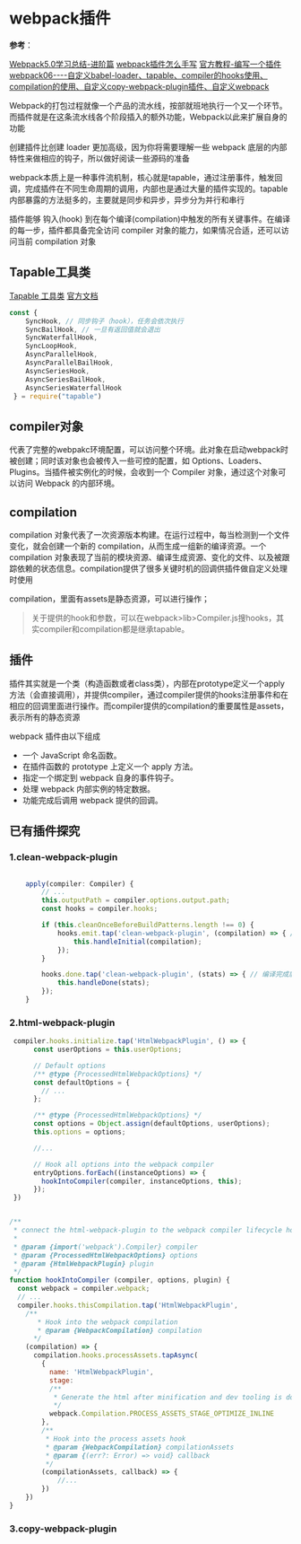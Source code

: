 # webpack插件

**参考**：

[Webpack5.0学习总结-进阶篇](https://juejin.cn/post/6975321674015047693?utm_source=gold_browser_extension#heading-15)
[webpack插件怎么手写](https://blog.csdn.net/wade3po/article/details/108493825)
[官方教程-编写一个插件](https://www.webpackjs.com/contribute/writing-a-plugin/)
[webpack06----自定义babel-loader、tapable、compiler的hooks使用、compilation的使用、自定义copy-webpack-plugin插件、自定义webpack](https://www.cnblogs.com/wuqilang/p/13962210.html)

Webpack的打包过程就像一个产品的流水线，按部就班地执行一个又一个环节。而插件就是在这条流水线各个阶段插入的额外功能，Webpack以此来扩展自身的功能


创建插件比创建 loader 更加高级，因为你将需要理解一些 webpack 底层的内部特性来做相应的钩子，所以做好阅读一些源码的准备


webpack本质上是一种事件流机制，核心就是tapable，通过注册事件，触发回调，完成插件在不同生命周期的调用，内部也是通过大量的插件实现的。tapable内部暴露的方法挺多的，主要就是同步和异步，异步分为并行和串行

插件能够 钩入(hook) 到在每个编译(compilation)中触发的所有关键事件。在编译的每一步，插件都具备完全访问 compiler 对象的能力，如果情况合适，还可以访问当前 compilation 对象

## Tapable工具类
[Tapable 工具类](https://github.com/webpack/tapable)
[官方文档](https://www.webpackjs.com/api/plugins/#tapable)

```js
const {
	SyncHook, // 同步钩子（hook），任务会依次执行
	SyncBailHook, // 一旦有返回值就会退出
	SyncWaterfallHook,
	SyncLoopHook,
	AsyncParallelHook,
	AsyncParallelBailHook,
	AsyncSeriesHook,
	AsyncSeriesBailHook,
	AsyncSeriesWaterfallHook
 } = require("tapable")
```



## compiler对象
代表了完整的webpakc环境配置，可以访问整个环境。此对象在启动webpack时被创建；同时该对象也会被传入一些可控的配置，如 Options、Loaders、Plugins。当插件被实例化的时候，会收到一个 Compiler 对象，通过这个对象可以访问 Webpack 的内部环境。


## compilation
compilation 对象代表了一次资源版本构建。在运行过程中，每当检测到一个文件变化，就会创建一个新的 compilation，从而生成一组新的编译资源。一个 compilation 对象表现了当前的模块资源、编译生成资源、变化的文件、以及被跟踪依赖的状态信息。compilation提供了很多关键时机的回调供插件做自定义处理时使用

compilation，里面有assets是静态资源，可以进行操作；

> 关于提供的hook和参数，可以在webpack>lib>Compiler.js搜hooks，其实compiler和compilation都是继承tapable。
## 插件
插件其实就是一个类（构造函数或者class类），内部在prototype定义一个apply方法（会直接调用），并提供compiler，通过compiler提供的hooks注册事件和在相应的回调里面进行操作。而compiler提供的compilation的重要属性是assets，表示所有的静态资源

webpack 插件由以下组成
* 一个 JavaScript 命名函数。
* 在插件函数的 prototype 上定义一个 apply 方法。
* 指定一个绑定到 webpack 自身的事件钩子。
* 处理 webpack 内部实例的特定数据。
* 功能完成后调用 webpack 提供的回调。
## 已有插件探究
### 1.clean-webpack-plugin

```js

    apply(compiler: Compiler) {
        // ...
        this.outputPath = compiler.options.output.path;
        const hooks = compiler.hooks;

        if (this.cleanOnceBeforeBuildPatterns.length !== 0) {
            hooks.emit.tap('clean-webpack-plugin', (compilation) => { // 编译前
                this.handleInitial(compilation);
            });
        }

        hooks.done.tap('clean-webpack-plugin', (stats) => { // 编译完成后
            this.handleDone(stats);
        });
    }
```

### 2.html-webpack-plugin

```js
 compiler.hooks.initialize.tap('HtmlWebpackPlugin', () => {
      const userOptions = this.userOptions;

      // Default options
      /** @type {ProcessedHtmlWebpackOptions} */
      const defaultOptions = {
        // ...
      };

      /** @type {ProcessedHtmlWebpackOptions} */
      const options = Object.assign(defaultOptions, userOptions);
      this.options = options;

      //...

      // Hook all options into the webpack compiler
      entryOptions.forEach((instanceOptions) => {
        hookIntoCompiler(compiler, instanceOptions, this);
      });
 })


/**
 * connect the html-webpack-plugin to the webpack compiler lifecycle hooks
 *
 * @param {import('webpack').Compiler} compiler
 * @param {ProcessedHtmlWebpackOptions} options
 * @param {HtmlWebpackPlugin} plugin
 */
function hookIntoCompiler (compiler, options, plugin) {
  const webpack = compiler.webpack;
  // ...
  compiler.hooks.thisCompilation.tap('HtmlWebpackPlugin',
    /**
       * Hook into the webpack compilation
       * @param {WebpackCompilation} compilation
      */
    (compilation) => {
      compilation.hooks.processAssets.tapAsync(
        {
          name: 'HtmlWebpackPlugin',
          stage:
          /**
           * Generate the html after minification and dev tooling is done
           */
          webpack.Compilation.PROCESS_ASSETS_STAGE_OPTIMIZE_INLINE
        },
        /**
         * Hook into the process assets hook
         * @param {WebpackCompilation} compilationAssets
         * @param {(err?: Error) => void} callback
         */
        (compilationAssets, callback) => {
            //...
        })
    })
}
```

### 3.copy-webpack-plugin